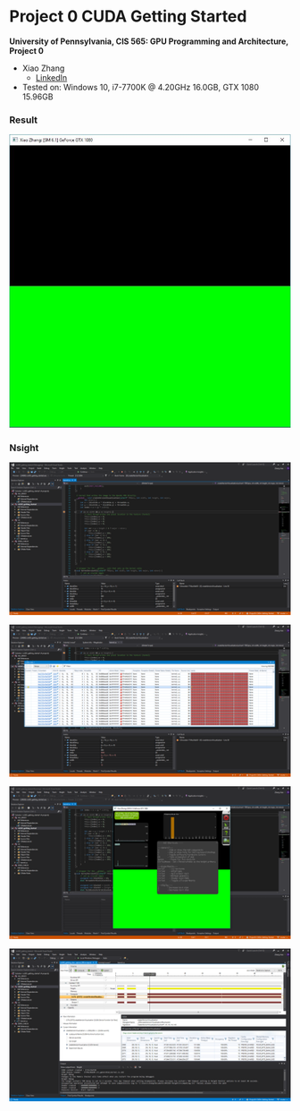 Project 0 CUDA Getting Started
====================

**University of Pennsylvania, CIS 565: GPU Programming and Architecture, Project 0**

* Xiao Zhang
  * [LinkedIn](https://www.linkedin.com/in/xiao-zhang-674bb8148/)
* Tested on: Windows 10, i7-7700K @ 4.20GHz 16.0GB, GTX 1080 15.96GB

### Result

![](0.JPG)

### Nsight

![](1.png)

![](2.png)

![](3.png)

![](4.png)

